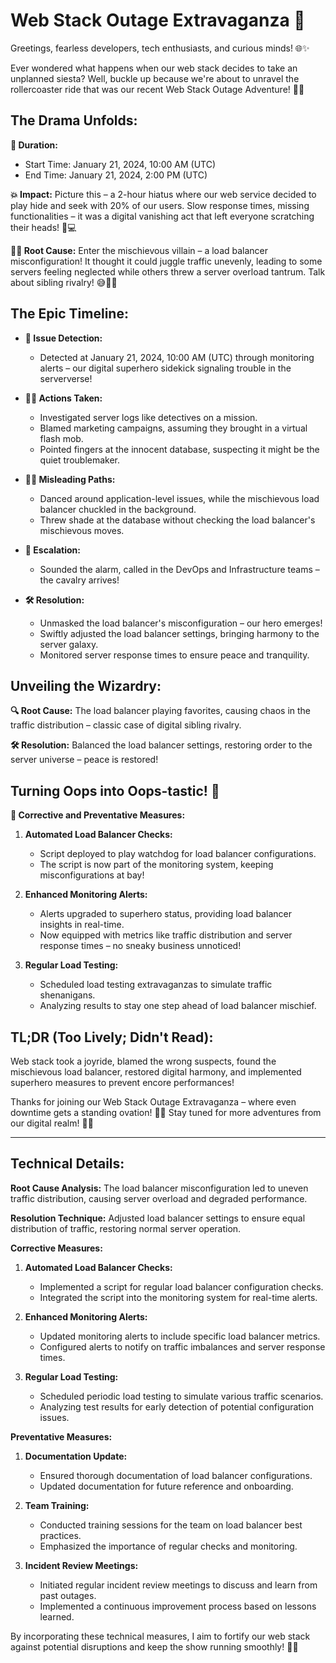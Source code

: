# Web Stack Outage Extravaganza 🚀

Greetings, fearless developers, tech enthusiasts, and curious minds! 🌐✨

Ever wondered what happens when our web stack decides to take an unplanned siesta? Well, buckle up because we're about to unravel the rollercoaster ride that was our recent Web Stack Outage Adventure! 🎢🚨

## The Drama Unfolds:

**📅 Duration:**
- Start Time: January 21, 2024, 10:00 AM (UTC)
- End Time: January 21, 2024, 2:00 PM (UTC)

**💥 Impact:**
Picture this – a 2-hour hiatus where our web service decided to play hide and seek with 20% of our users. Slow response times, missing functionalities – it was a digital vanishing act that left everyone scratching their heads! 🤔💻

**🕵️‍♂️ Root Cause:**
Enter the mischievous villain – a load balancer misconfiguration! It thought it could juggle traffic unevenly, leading to some servers feeling neglected while others threw a server overload tantrum. Talk about sibling rivalry! 😅🤹‍♀️

## The Epic Timeline:

- **🚨 Issue Detection:**
  - Detected at January 21, 2024, 10:00 AM (UTC) through monitoring alerts – our digital superhero sidekick signaling trouble in the serververse!

- **🕵️‍♀️ Actions Taken:**
  - Investigated server logs like detectives on a mission.
  - Blamed marketing campaigns, assuming they brought in a virtual flash mob.
  - Pointed fingers at the innocent database, suspecting it might be the quiet troublemaker.

- **🤦‍♂️ Misleading Paths:**
  - Danced around application-level issues, while the mischievous load balancer chuckled in the background.
  - Threw shade at the database without checking the load balancer's mischievous moves.

- **🚀 Escalation:**
  - Sounded the alarm, called in the DevOps and Infrastructure teams – the cavalry arrives!

- **🛠️ Resolution:**
  - Unmasked the load balancer's misconfiguration – our hero emerges!
  - Swiftly adjusted the load balancer settings, bringing harmony to the server galaxy.
  - Monitored server response times to ensure peace and tranquility.

## Unveiling the Wizardry:

**🔍 Root Cause:**
The load balancer playing favorites, causing chaos in the traffic distribution – classic case of digital sibling rivalry.

**🛠️ Resolution:**
Balanced the load balancer settings, restoring order to the server universe – peace is restored!

## Turning Oops into Oops-tastic! 🌟

**🚀 Corrective and Preventative Measures:**
1. **Automated Load Balancer Checks:**
   - Script deployed to play watchdog for load balancer configurations.
   - The script is now part of the monitoring system, keeping misconfigurations at bay!

2. **Enhanced Monitoring Alerts:**
   - Alerts upgraded to superhero status, providing load balancer insights in real-time.
   - Now equipped with metrics like traffic distribution and server response times – no sneaky business unnoticed!

3. **Regular Load Testing:**
   - Scheduled load testing extravaganzas to simulate traffic shenanigans.
   - Analyzing results to stay one step ahead of load balancer mischief.

## TL;DR (Too Lively; Didn't Read):

Web stack took a joyride, blamed the wrong suspects, found the mischievous load balancer, restored digital harmony, and implemented superhero measures to prevent encore performances!

Thanks for joining our Web Stack Outage Extravaganza – where even downtime gets a standing ovation! 👏🎉 Stay tuned for more adventures from our digital realm! 🚀🌐

---

## Technical Details:

**Root Cause Analysis:**
The load balancer misconfiguration led to uneven traffic distribution, causing server overload and degraded performance.

**Resolution Technique:**
Adjusted load balancer settings to ensure equal distribution of traffic, restoring normal server operation.

**Corrective Measures:**
1. **Automated Load Balancer Checks:**
   - Implemented a script for regular load balancer configuration checks.
   - Integrated the script into the monitoring system for real-time alerts.

2. **Enhanced Monitoring Alerts:**
   - Updated monitoring alerts to include specific load balancer metrics.
   - Configured alerts to notify on traffic imbalances and server response times.

3. **Regular Load Testing:**
   - Scheduled periodic load testing to simulate various traffic scenarios.
   - Analyzing test results for early detection of potential configuration issues.

**Preventative Measures:**
1. **Documentation Update:**
   - Ensured thorough documentation of load balancer configurations.
   - Updated documentation for future reference and onboarding.

2. **Team Training:**
   - Conducted training sessions for the team on load balancer best practices.
   - Emphasized the importance of regular checks and monitoring.

3. **Incident Review Meetings:**
   - Initiated regular incident review meetings to discuss and learn from past outages.
   - Implemented a continuous improvement process based on lessons learned.

By incorporating these technical measures, I aim to fortify our web stack against potential disruptions and keep the show running smoothly! 🚀🔧
